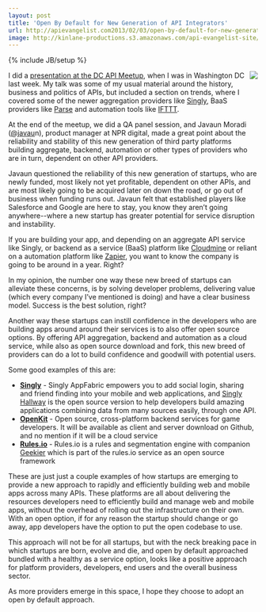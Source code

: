 ```yaml
---
layout: post
title: 'Open By Default for New Generation of API Integrators'
url: http://apievangelist.com2013/02/03/open-by-default-for-new-generation-of-api-integrators/
image: http://kinlane-productions.s3.amazonaws.com/api-evangelist-site/blog/platform-stability.jpg
---
```

{% include JB/setup %}
<p>
     <img src="https://s3.amazonaws.com/kinlane-productions/platform-stability.jpg"  align="right" />
</p>
<p>
     I did a <a href="/2013/02/01/a-conversation-about-apis-in-washington-dc/">presentation at the DC API Meetup</a>, when I was in Washington DC last week. My talk was some of my usual material around the history, business and politics of APIs, but included a section on trends, where I covered some of the newer aggregation providers like <a title="Singly" href="http://singly.com">Singly</a>, BaaS providers like <a href="http://parse.com">Parse</a> and automation tools like <a href="http://ifttt.com">IFTTT</a>.
</p>
<p>
     At the end of the meetup, we did a QA panel session, and Javaun Moradi (<a href="https://twitter.com/javaun">@javau</a>n), product manager at NPR digital, made a great point about the reliability and stability of this new generation of third party platforms building aggregate, backend, automation or other types of providers who are in turn, dependent on other API providers.
</p>
<p>
     Javaun questioned the reliability of this new generation of startups, who are newly funded, most likely not yet profitable, dependent on other APIs, and are most likely going to be acquired later on down the road, or go out of business when funding runs out. Javaun felt that established players like Salesforce and Google are here to stay, you know they aren’t going anywhere--where a new startup has greater potential for service disruption and instability.
</p>
<p>
     If you are building your app, and depending on an aggregate API service like Singly, or backend as a service (BaaS) platform like <a href="http://cloudmine.me">Cloudmine</a> or reliant on a automation platform like <a href="http://zapier.com">Zapier</a>, you want to know the company is going to be around in a year. Right?
</p>
<p>
     In my opinion, the number one way these new breed of startups can alleviate these concerns, is by solving developer problems, delivering value (which every company I’ve mentioned is doing) and have a clear business model. Success is the best solution, right?
</p>
<p>
     Another way these startups can instill confidence in the developers who are building apps around around their services is to also offer open source options. By offering API aggregation, backend and automation as a cloud service, while also as open source download and fork, this new breed of providers can do a lot to build confidence and goodwill with potential users.
</p>
<p>
     Some good examples of this are:
</p>
<ul>
     <li>
          <strong><a title="Singly" href="http://singly.com">Singly</a></strong> - Singly AppFabric empowers you to add social login, sharing and friend finding into your mobile and web applications, and <a href="https://github.com/Singly/hallway">Singly Hallway</a> is the open source version to help developers build amazing applications combining data from many sources easily, through one API.
     </li>
     <li>
          <strong><a title="OpenKit" href="http://openkit.io/">OpenKit</a></strong> - Open source, cross-platform backend services for game developers. It will be available as client and server download on Github, and no mention if it will be a cloud service
     </li>
     <li>
          <strong><a href="https://rules.io/">Rules.io</a></strong> - Rules.io is a rules and segmentation engine with companion <a href="https://github.com/rulesio/geekier/wiki">Geekier</a> which is part of the rules.io service as an open source framework
     </li>
</ul>
<p>
     These are just just a couple examples of how startups are emerging to provide a new approach to rapidly and efficiently building web and mobile apps across many APIs. These platforms are all about delivering the resources developers need to efficiently build and manage web and mobile apps, without the overhead of rolling out the infrastructure on their own. With an open option, if for any reason the startup should change or go away, app developers have the option to put the open codebase to use.
</p>
<p>
     This approach will not be for all startups, but with the neck breaking pace in which startups are born, evolve and die, and open by default approached bundled with a healthy as a service option, looks like a positive approach for platform providers, developers, end users and the overall business sector.
</p>
<p>
     As more providers emerge in this space, I hope they choose to adopt an open by default approach.
</p>
